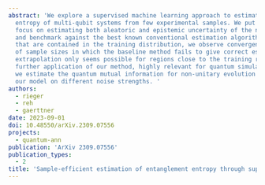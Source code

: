 ```yaml
---
abstract: 'We explore a supervised machine learning approach to estimate the entanglement
  entropy of multi-qubit systems from few experimental samples. We put a particular
  focus on estimating both aleatoric and epistemic uncertainty of the network''s estimate
  and benchmark against the best known conventional estimation algorithms. For states
  that are contained in the training distribution, we observe convergence in a regime
  of sample sizes in which the baseline method fails to give correct estimates, while
  extrapolation only seems possible for regions close to the training regime. As a
  further application of our method, highly relevant for quantum simulation experiments,
  we estimate the quantum mutual information for non-unitary evolution by training
  our model on different noise strengths. '
authors:
  - rieger
  - reh
  - gaerttner
date: 2023-09-01
doi: 10.48550/arXiv.2309.07556
projects:
  - quantum-ann
publication: 'ArXiv 2309.07556'
publication_types:
  - 2
title: 'Sample-efficient estimation of entanglement entropy through supervised learning'
---
```


